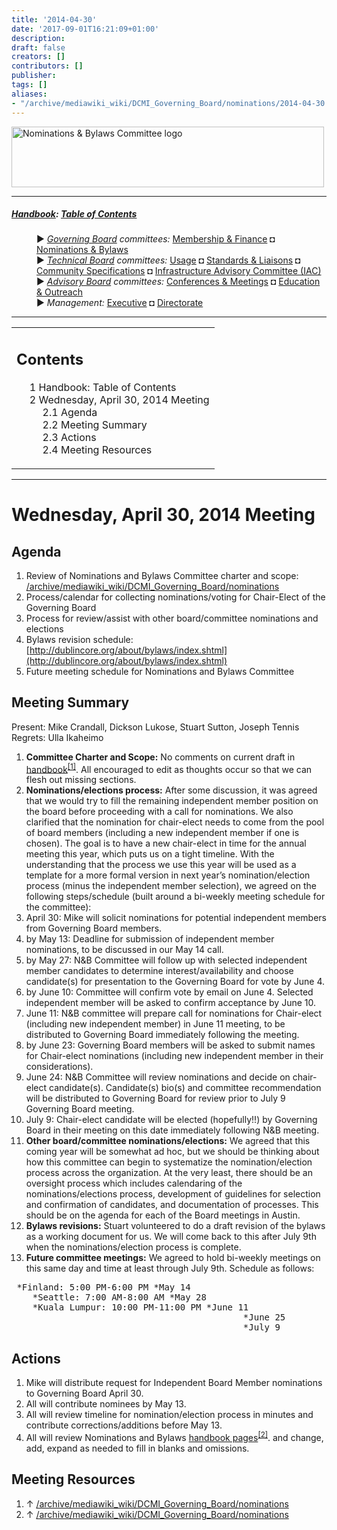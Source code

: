 ```yaml
---
title: '2014-04-30'
date: '2017-09-01T16:21:09+01:00'
description: 
draft: false
creators: []
contributors: []
publisher: 
tags: []
aliases:
- "/archive/mediawiki_wiki/DCMI_Governing_Board/nominations/2014-04-30.html"
---
```


[<img alt="Nominations &amp; Bylaws Committee logo" src="/archive/mediawiki_wiki/images/Nominations_Logo.png" width="500" height="97">](/archive/mediawiki_wiki/File:Nominations_Logo.png "Nominations & Bylaws Committee logo")

* * *

##### [Handbook](/archive/mediawiki_wiki/DCMI_Handbook "DCMI Handbook"): [Table of Contents](/archive/mediawiki_wiki/DCMI_Handbook "DCMI Handbook") 
<dl>
<dd> ► <i><a href="/archive/mediawiki_wiki/DCMI_Governing_Board" title="DCMI Governing Board">Governing Board</a> committees:</i> <a href="/archive/mediawiki_wiki/DCMI_Governing_Board/finance" title="DCMI Governing Board/finance">Membership &amp; Finance</a> ◘ <a href="/archive/mediawiki_wiki/DCMI_Governing_Board/nominations" title="DCMI Governing Board/nominations">Nominations &amp; Bylaws</a> 
</dd>
<dd> ► <i><a href="/archive/mediawiki_wiki/DCMI_Technical_Board" title="DCMI Technical Board">Technical Board</a> committees:</i> <a href="/archive/mediawiki_wiki/DCMI_Technical_Board/usage" title="DCMI Technical Board/usage">Usage</a> ◘ <a href="/archive/mediawiki_wiki/DCMI_Technical_Board/standards" title="DCMI Technical Board/standards">Standards &amp; Liaisons</a> ◘ <a href="/archive/mediawiki_wiki/DCMI_Technical_Board/specifications" title="DCMI Technical Board/specifications">Community Specifications</a> ◘ <a href="/archive/mediawiki_wiki/DCMI_Technical_Board/infrastructure" title="DCMI Technical Board/infrastructure">Infrastructure Advisory Committee (IAC)</a>
</dd>
<dd> ► <i><a href="/archive/mediawiki_wiki/DCMI_Advisory_Board" title="DCMI Advisory Board">Advisory Board</a> committees:</i> <a href="/archive/mediawiki_wiki/DCMI_Advisory_Board/meetings" title="DCMI Advisory Board/meetings">Conferences &amp; Meetings</a> ◘ <a href="/archive/mediawiki_wiki/DCMI_Advisory_Board/documentation" title="DCMI Advisory Board/documentation">Education &amp; Outreach</a>
</dd>
<dd> ► <i>Management:</i> <a href="/archive/mediawiki_wiki/Exec_Committee" title="Exec Committee">Executive</a> ◘ <a href="/archive/mediawiki_wiki/Exec_Committee/directorate" title="Exec Committee/directorate">Directorate</a>
</dd>
</dl>

* * *

<table id="toc" class="toc">
  <tr>
    <td>
      <div id="toctitle">
        <h2>Contents</h2>
      </div>
      <ul>
        <li class="toclevel-1"><a href="#Handbook:_Table_of_Contents"><span class="tocnumber">1</span> <span class="toctext">Handbook: Table of Contents</span></a></li>
        <li class="toclevel-1 tocsection-1">
          <a href="#Wednesday.2C_April_30.2C_2014_Meeting"><span class="tocnumber">2</span> <span class="toctext">Wednesday, April 30, 2014 Meeting</span></a>
          <ul>
            <li class="toclevel-2 tocsection-2"><a href="#Agenda"><span class="tocnumber">2.1</span> <span class="toctext">Agenda</span></a></li>
            <li class="toclevel-2 tocsection-3"><a href="#Meeting_Summary"><span class="tocnumber">2.2</span> <span class="toctext">Meeting Summary</span></a></li>
            <li class="toclevel-2 tocsection-4"><a href="#Actions"><span class="tocnumber">2.3</span> <span class="toctext">Actions</span></a></li>
            <li class="toclevel-2 tocsection-5"><a href="#Meeting_Resources"><span class="tocnumber">2.4</span> <span class="toctext">Meeting Resources</span></a></li>
          </ul>
        </li>
      </ul>
    </td>
  </tr>
</table>
<script>if (window.showTocToggle) { var tocShowText = "show"; var tocHideText = "hide"; showTocToggle(); } </script>

* * *

# Wednesday, April 30, 2014 Meeting 

## Agenda 

1. Review of Nominations and Bylaws Committee charter and scope: [/archive/mediawiki_wiki/DCMI\_Governing\_Board/nominations](/archive/mediawiki_wiki/DCMI_Governing_Board/nominations)
2. Process/calendar for collecting nominations/voting for Chair-Elect of the Governing Board
3. Process for review/assist with other board/committee nominations and elections
4. Bylaws revision schedule: [http://dublincore.org/about/bylaws/index.shtml](http://dublincore.org/about/bylaws/index.shtml)
5. Future meeting schedule for Nominations and Bylaws Committee

## Meeting Summary 

Present: Mike Crandall, Dickson Lukose, Stuart Sutton, Joseph Tennis Regrets: Ulla Ikaheimo

1. **Committee Charter and Scope:** No comments on current draft in [handbook](/archive/mediawiki_wiki/DCMI_Governing_Board/nominations)<sup id="cite_ref-0" class="reference"><a href="#cite_note-0">[1]</a></sup>. All encouraged to edit as thoughts occur so that we can flesh out missing sections.
2. **Nominations/elections process:** After some discussion, it was agreed that we would try to fill the remaining independent member position on the board before proceeding with a call for nominations. We also clarified that the nomination for chair-elect needs to come from the pool of board members (including a new independent member if one is chosen). The goal is to have a new chair-elect in time for the annual meeting this year, which puts us on a tight timeline. With the understanding that the process we use this year will be used as a template for a more formal version in next year’s nomination/election process (minus the independent member selection), we agreed on the following steps/schedule (built around a bi-weekly meeting schedule for the committee):
  1. April 30: Mike will solicit nominations for potential independent members from Governing Board members.
  2. by May 13: Deadline for submission of independent member nominations, to be discussed in our May 14 call. 
  3. by May 27: N&B Committee will follow up with selected independent member candidates to determine interest/availability and choose candidate(s) for presentation to the Governing Board for vote by June 4. 
  4. by June 10: Committee will confirm vote by email on June 4. Selected independent member will be asked to confirm acceptance by June 10. 
  5. June 11: N&B committee will prepare call for nominations for Chair-elect (including new independent member) in June 11 meeting, to be distributed to Governing Board immediately following the meeting.
  6. by June 23: Governing Board members will be asked to submit names for Chair-elect nominations (including new independent member in their considerations).
  7. June 24: N&B Committee will review nominations and decide on chair-elect candidate(s). Candidate(s) bio(s) and committee recommendation will be distributed to Governing Board for review prior to July 9 Governing Board meeting.
  8. July 9: Chair-elect candidate will be elected (hopefully!!) by Governing Board in their meeting on this date immediately following N&B meeting.
3. **Other board/committee nominations/elections:** We agreed that this coming year will be somewhat ad hoc, but we should be thinking about how this committee can begin to systematize the nomination/election process across the organization. At the very least, there should be an oversight process which includes calendaring of the nominations/elections process, development of guidelines for selection and confirmation of candidates, and documentation of processes. This should be on the agenda for each of the Board meetings in Austin.
4. **Bylaws revisions:** Stuart volunteered to do a draft revision of the bylaws as a working document for us. We will come back to this after July 9th when the nominations/election process is complete.
5. **Future committee meetings:** We agreed to hold bi-weekly meetings on this same day and time at least through July 9th. Schedule as follows:
<pre> *Finland: 5:00 PM-6:00 PM *May 14
    *Seattle: 7:00 AM-8:00 AM *May 28
    *Kuala Lumpur: 10:00 PM-11:00 PM *June 11
                                            *June 25
                                            *July 9
</pre>
## Actions

1. Mike will distribute request for Independent Board Member nominations to Governing Board April 30.
2. All will contribute nominees by May 13.
3. All will review timeline for nomination/election process in minutes and contribute corrections/additions before May 13.
4. All will review Nominations and Bylaws [handbook pages](/archive/mediawiki_wiki/DCMI_Governing_Board/nominations)<sup id="cite_ref-1" class="reference"><a href="#cite_note-1">[2]</a></sup>. and change, add, expand as needed to fill in blanks and omissions.

## Meeting Resources 

1. ↑ [/archive/mediawiki_wiki/DCMI\_Governing\_Board/nominations](/archive/mediawiki_wiki/DCMI_Governing_Board/nominations)
2. ↑ [/archive/mediawiki_wiki/DCMI\_Governing\_Board/nominations](/archive/mediawiki_wiki/DCMI_Governing_Board/nominations)
<!-- 
NewPP limit report
Preprocessor node count: 68/1000000
Post-expand include size: 904/2097152 bytes
Template argument size: 0/2097152 bytes
Expensive parser function count: 0/100
-->

